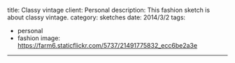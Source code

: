 title: Classy vintage
client: Personal
description: This fashion sketch is about classy vintage.
category: sketches
date: 2014/3/2
tags: 
- personal
- fashion
image: https://farm6.staticflickr.com/5737/21491775832_ecc6be2a3e
---
